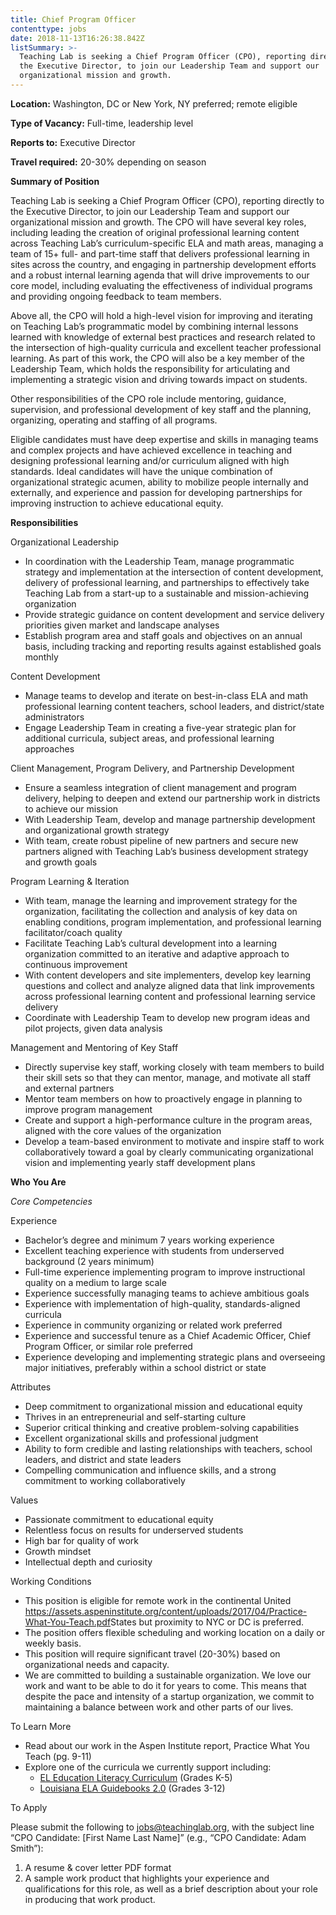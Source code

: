 ```yaml
---
title: Chief Program Officer
contenttype: jobs
date: 2018-11-13T16:26:38.842Z
listSummary: >-
  Teaching Lab is seeking a Chief Program Officer (CPO), reporting directly to
  the Executive Director, to join our Leadership Team and support our
  organizational mission and growth.
---
```



**Location:** Washington, DC or New York, NY preferred; remote eligible 

**Type of Vacancy:** Full-time, leadership level

**Reports to:** Executive Director

**Travel required:** 20-30% depending on season

**Summary of Position**

Teaching Lab is seeking a Chief Program Officer (CPO), reporting directly to the Executive Director, to join our Leadership Team and support our organizational mission and growth. The CPO will have several key roles, including leading the creation of original professional learning content across Teaching Lab’s curriculum-specific ELA and math areas, managing a team of 15+ full- and part-time staff that delivers professional learning in sites across the country, and engaging in partnership development efforts and a robust internal learning agenda that will drive improvements to our core model, including evaluating the effectiveness of individual programs and providing ongoing feedback to team members.  

Above all, the CPO will hold a high-level vision for improving and iterating on Teaching Lab’s programmatic model by combining internal lessons learned with knowledge of external best practices and research related to the intersection of high-quality curricula and excellent teacher professional learning. As part of this work, the CPO will also be a key member of the Leadership Team, which holds the responsibility for articulating and implementing a strategic vision and driving towards impact on students.   

Other responsibilities of the CPO role include mentoring, guidance, supervision, and professional development of key staff and the planning, organizing, operating and staffing of all programs.

Eligible candidates must have deep expertise and skills in managing teams and complex projects and have achieved excellence in teaching and designing professional learning and/or curriculum aligned with high standards. Ideal candidates will have the unique combination of organizational strategic acumen, ability to mobilize people internally and externally, and experience and passion for developing partnerships for improving instruction to achieve educational equity. 

**Responsibilities**

Organizational Leadership

* In coordination with the Leadership Team, manage programmatic strategy and implementation at the intersection of content development, delivery of professional learning, and partnerships to effectively take Teaching Lab from a start-up to a sustainable and mission-achieving organization
* Provide strategic guidance on content development and service delivery priorities given market and landscape analyses 
* Establish program area and staff goals and objectives on an annual basis, including tracking and reporting results against established goals monthly     

Content Development

* Manage teams to develop and iterate on best-in-class ELA and math professional learning      content teachers, school leaders, and district/state administrators  
* Engage Leadership Team in creating a five-year strategic plan for additional curricula, subject areas, and professional learning approaches

Client Management, Program Delivery, and Partnership Development

* Ensure a seamless integration of client management and program delivery, helping to deepen and extend our partnership work in districts to achieve our mission 
* With Leadership Team, develop and manage partnership development and organizational growth strategy
* With team, create robust pipeline of new partners and secure new partners aligned with Teaching Lab’s business development strategy and growth goals 

Program Learning & Iteration 

* With team, manage the learning and improvement strategy for the organization, facilitating the collection and analysis of key data on enabling conditions, program implementation, and professional learning facilitator/coach quality
* Facilitate Teaching Lab’s cultural development into a learning organization committed to an iterative and adaptive approach to continuous improvement
* With content developers and site implementers, develop key learning questions and collect and analyze aligned data that link improvements across professional learning content and professional learning service delivery
* Coordinate with Leadership Team to develop new program ideas and pilot projects, given data analysis 

Management and Mentoring of Key Staff

* Directly supervise key staff, working closely with team members to build their skill sets so that they can mentor, manage, and motivate all staff and external partners
* Mentor team members on how to proactively engage in planning to improve program management
* Create and support a high-performance culture in the program areas, aligned with the core values of the organization
* Develop a team-based environment to motivate and inspire staff to work collaboratively toward a goal by clearly communicating organizational vision and implementing yearly staff development plans

**Who You Are**

_Core Competencies_

Experience

* Bachelor’s degree and minimum 7 years working experience
* Excellent teaching experience with students from underserved background (2 years minimum)
* Full-time experience implementing program to improve instructional quality on a medium to large scale 
* Experience successfully managing teams to achieve ambitious goals
* Experience with implementation of high-quality, standards-aligned curricula
* Experience in community organizing or related work preferred 
* Experience and successful tenure as a Chief Academic Officer, Chief Program Officer, or similar role preferred 
* Experience developing and implementing strategic plans and overseeing major initiatives, preferably within a school district or state 

Attributes

* Deep commitment to organizational mission and educational equity
* Thrives in an entrepreneurial and self-starting culture
* Superior critical thinking and creative problem-solving capabilities
* Excellent organizational skills and professional judgment
* Ability to form credible and lasting relationships with teachers, school leaders, and district and state leaders 
* Compelling communication and influence skills, and a strong commitment to working collaboratively

Values

* Passionate commitment to educational equity
* Relentless focus on results for underserved students
* High bar for quality of work
* Growth mindset
* Intellectual depth and curiosity

Working Conditions

* This position is eligible for remote work in the continental United <https://assets.aspeninstitute.org/content/uploads/2017/04/Practice-What-You-Teach.pdf>States but proximity to NYC or DC is preferred. 
* The position offers flexible scheduling and working location on a daily or weekly basis. 
* This position will require significant travel (20-30%) based on organizational needs and capacity.
* We are committed to building a sustainable organization. We love our work and want to be able to do it for years to come. This means that despite the pace and intensity of a startup organization, we commit to maintaining a balance between work and other parts of our lives.

To Learn More

* Read about our work in the Aspen Institute report, Practice What You Teach (pg. 9-11)
* Explore one of the curricula we currently support including:
  * [EL Education Literacy Curriculum](https://curriculum.eleducation.org/curriculum) (Grades K-5)
  * [Louisiana ELA Guidebooks 2.0](https://learnzillion.com/resources/81666-english-language-arts-guidebook-units) (Grades 3-12)

To Apply

Please submit the following to jobs@teachinglab.org, with the subject line “CPO Candidate: \[First Name Last Name]” (e.g., “CPO Candidate: Adam Smith”):

1. A resume & cover letter PDF format
2. A sample work product that highlights your experience and qualifications for this role, as well as a brief description about your role in producing that work product.

